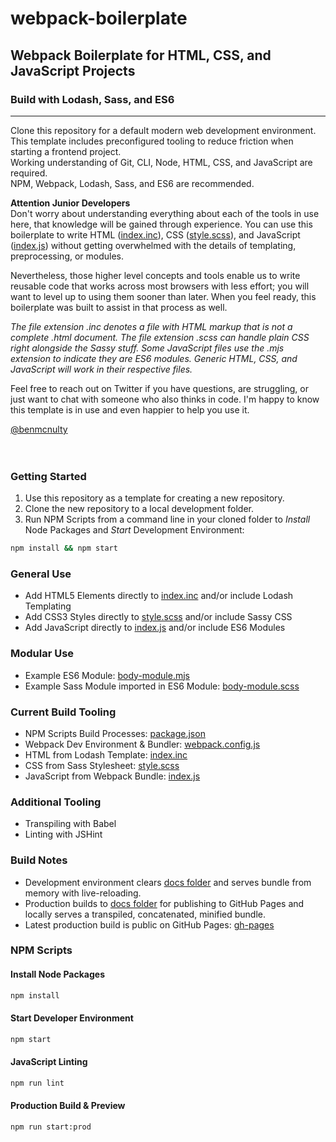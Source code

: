 # webpack-boilerplate
## Webpack Boilerplate for HTML, CSS, and JavaScript Projects
### Build with Lodash, Sass, and ES6
---
  
Clone this repository for a default modern web development environment.  
This template includes preconfigured tooling to reduce friction when starting a frontend project.  
Working understanding of Git, CLI, Node, HTML, CSS, and JavaScript are required.  
NPM, Webpack, Lodash, Sass, and ES6 are recommended.  
  

**Attention Junior Developers**  
Don't worry about understanding everything about each of the tools in use here, 
that knowledge will be gained through experience. 
You can use this boilerplate to write HTML ([index.inc](https://github.com/benmcnulty/webpack-boilerplate/blob/master/src/html/index.inc)), CSS ([style.scss](https://github.com/benmcnulty/webpack-boilerplate/blob/master/src/css/style.scss)), and JavaScript ([index.js](https://github.com/benmcnulty/webpack-boilerplate/blob/master/src/js/index.js)) without getting overwhelmed with the details of templating, preprocessing, or modules.  
  
Nevertheless, those higher level concepts and tools enable us to write reusable code that works across most browsers with less effort; you will want to level up to using them sooner than later. When you feel ready, this boilerplate was built to assist in that process as well.  
  
*The file extension .inc denotes a file with HTML markup that is not a complete .html document. The file extension .scss can handle plain CSS right alongside the Sassy stuff. Some JavaScript files use the .mjs extension to indicate they are ES6 modules. Generic HTML, CSS, and JavaScript will work in their respective files.*
  
Feel free to reach out on Twitter if you have questions, are struggling, or just want to chat with someone who also thinks in code. I'm happy to know this template is in use and even happier to help you use it.  
  
[@benmcnulty](https://twitter.com/BenMcNulty)  
&nbsp;  
&nbsp;  

### Getting Started
1. Use this repository as a template for creating a new repository.
2. Clone the new repository to a local development folder.
3. Run NPM Scripts from a command line in your cloned folder to *Install* Node Packages and *Start* Development Environment:
```sh
npm install && npm start
```
  
### General Use
* Add HTML5 Elements directly to [index.inc](https://github.com/benmcnulty/webpack-boilerplate/blob/master/src/html/index.inc) and/or include Lodash Templating
* Add CSS3 Styles directly to [style.scss](https://github.com/benmcnulty/webpack-boilerplate/blob/master/src/css/style.scss) and/or include Sassy CSS
* Add JavaScript directly to [index.js](https://github.com/benmcnulty/webpack-boilerplate/blob/master/src/js/index.js) and/or include ES6 Modules
  
### Modular Use
* Example ES6 Module: [body-module.mjs](https://github.com/benmcnulty/webpack-boilerplate/blob/master/src/js/body-module.mjs)
* Example Sass Module imported in ES6 Module: [body-module.scss](https://github.com/benmcnulty/webpack-boilerplate/blob/master/src/css/body-module.scss)
  
### Current Build Tooling
* NPM Scripts Build Processes: [package.json](https://github.com/benmcnulty/webpack-boilerplate/blob/master/package.json)
* Webpack Dev Environment & Bundler: [webpack.config.js](https://github.com/benmcnulty/webpack-boilerplate/blob/master/webpack.config.js)
* HTML from Lodash Template: [index.inc](https://github.com/benmcnulty/webpack-boilerplate/blob/master/src/html/index.inc)
* CSS from Sass Stylesheet: [style.scss](https://github.com/benmcnulty/webpack-boilerplate/blob/master/src/css/style.scss)
* JavaScript from Webpack Bundle: [index.js](https://github.com/benmcnulty/webpack-boilerplate/blob/master/src/js/index.js)
  
### Additional Tooling
* Transpiling with Babel
* Linting with JSHint
  
### Build Notes
* Development environment clears [docs folder](https://github.com/benmcnulty/webpack-boilerplate/blob/master/docs/) and serves bundle from memory with live-reloading.
* Production builds to [docs folder](https://github.com/benmcnulty/webpack-boilerplate/blob/master/docs/) for publishing to GitHub Pages and locally serves a transpiled, concatenated, minified bundle.
* Latest production build is public on GitHub Pages: [gh-pages](https://benmcnulty.github.io/webpack-boilerplate/)
  
### NPM Scripts
#### Install Node Packages
```sh
npm install
```
  
#### Start Developer Environment
```sh
npm start
```
  
#### JavaScript Linting
```sh
npm run lint
```
  
#### Production Build & Preview
```sh
npm run start:prod
```
  